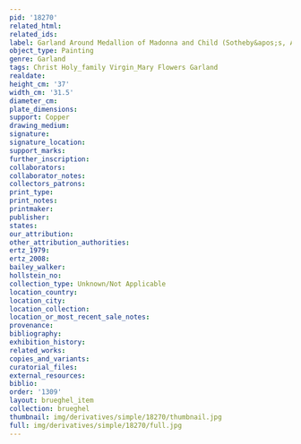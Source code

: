 ```yaml
---
pid: '18270'
related_html: 
related_ids: 
label: Garland Around Medallion of Madonna and Child (Sotheby&apos;s, Amsterdam)
object_type: Painting
genre: Garland
tags: Christ Holy_family Virgin_Mary Flowers Garland
realdate: 
height_cm: '37'
width_cm: '31.5'
diameter_cm: 
plate_dimensions: 
support: Copper
drawing_medium: 
signature: 
signature_location: 
support_marks: 
further_inscription: 
collaborators: 
collaborator_notes: 
collectors_patrons: 
print_type: 
print_notes: 
printmaker: 
publisher: 
states: 
our_attribution: 
other_attribution_authorities: 
ertz_1979: 
ertz_2008: 
bailey_walker: 
hollstein_no: 
collection_type: Unknown/Not Applicable
location_country: 
location_city: 
location_collection: 
location_or_most_recent_sale_notes: 
provenance: 
bibliography: 
exhibition_history: 
related_works: 
copies_and_variants: 
curatorial_files: 
external_resources: 
biblio: 
order: '1309'
layout: brueghel_item
collection: brueghel
thumbnail: img/derivatives/simple/18270/thumbnail.jpg
full: img/derivatives/simple/18270/full.jpg
---
```

